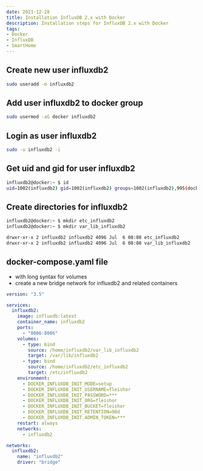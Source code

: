 ```yaml
---
date: 2021-12-28
title: Installation InfluxDB 2.x with Docker
description: Installation steps for InfluxDB 2.x with Docker
tags: 
- Docker
- InfluxDB
- SmartHome
---
```


## Create new user influxdb2

~~~bash
sudo useradd -m influxdb2
~~~

## Add user influxdb2 to docker group

~~~bash
sudo usermod -aG docker influxdb2
~~~

## Login as user influxdb2

~~~bash
sudo -u influxdb2 -i
~~~

## Get uid and gid for user influxdb2

~~~bash
influxdb2@docker:~ $ id
uid=1002(influxdb2) gid=1002(influxdb2) groups=1002(influxdb2),995(docker)
~~~

## Create directories for influxdb2

~~~bash
influxdb2@docker:~ $ mkdir etc_influxdb2
influxdb2@docker:~ $ mkdir var_lib_influxdb2

drwxr-xr-x 2 influxdb2 influxdb2 4096 Jul  6 08:08 etc_influxdb2
drwxr-xr-x 2 influxdb2 influxdb2 4096 Jul  6 08:08 var_lib_influxdb2
~~~

## docker-compose.yaml file

- with long syntax for volumes
- create a new bridge network for influxdb2 and related containers

~~~yaml
version: "3.5"

services:
  influxdb2:
    image: influxdb:latest
    container_name: influxdb2
    ports:
      - "8086:8086"
    volumes:
      - type: bind
        source: /home/influxdb2/var_lib_influxdb2
        target: /var/lib/influxdb2
      - type: bind
        source: /home/influxdb2/etc_influxdb2
        target: /etc/influxdb2
    environment:
      - DOCKER_INFLUXDB_INIT_MODE=setup
      - DOCKER_INFLUXDB_INIT_USERNAME=fleishor
      - DOCKER_INFLUXDB_INIT_PASSWORD=***
      - DOCKER_INFLUXDB_INIT_ORG=fleishor
      - DOCKER_INFLUXDB_INIT_BUCKET=fleishor
      - DOCKER_INFLUXDB_INIT_RETENTION=90d
      - DOCKER_INFLUXDB_INIT_ADMIN_TOKEN=***
    restart: always
    networks:
      - influxdb2

networks:
  influxdb2:
    name: "influxdb2"
    driver: "bridge"
~~~

